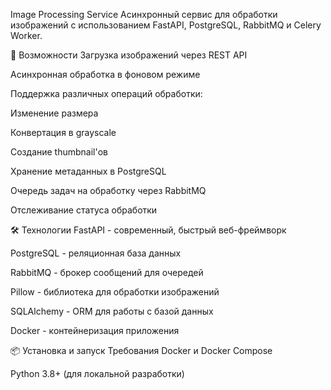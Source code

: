 Image Processing Service
Асинхронный сервис для обработки изображений с использованием FastAPI, PostgreSQL, RabbitMQ и Celery Worker.

🚀 Возможности
Загрузка изображений через REST API

Асинхронная обработка в фоновом режиме

Поддержка различных операций обработки:

Изменение размера

Конвертация в grayscale

Создание thumbnail'ов

Хранение метаданных в PostgreSQL

Очередь задач на обработку через RabbitMQ

Отслеживание статуса обработки

🛠 Технологии
FastAPI - современный, быстрый веб-фреймворк

PostgreSQL - реляционная база данных

RabbitMQ - брокер сообщений для очередей

Pillow - библиотека для обработки изображений

SQLAlchemy - ORM для работы с базой данных

Docker - контейнеризация приложения

📦 Установка и запуск
Требования
Docker и Docker Compose

Python 3.8+ (для локальной разработки)
